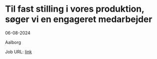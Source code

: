 # Til fast stilling i vores produktion, søger vi en engageret medarbejder
06-08-2024



Aalborg

Job URL: [link](https://www.jobindex.dk/jobannonce/r12653706/til-fast-stilling-i-vores-produktion-soeger-vi-en-engageret-medarbejder)


